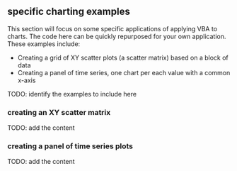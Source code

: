 ## specific charting examples

This section will focus on some specific applications of applying VBA to charts.  The code here can be quickly repurposed for your own application.  These examples include:

* Creating a grid of XY scatter plots (a scatter matrix) based on a block of data
* Creating a panel of time series, one chart per each value with a common x-axis

TODO: identify the examples to include here

### creating an XY scatter matrix

TODO: add the content

### creating a panel of time series plots

TODO: add the content

